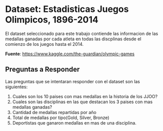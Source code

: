 # Dataset: Estadisticas Juegos Olimpicos, 1896-2014

 El dataset seleccionado para este trabajo contiende las informacion de las medallas ganadas por cada atleta en todas las discplinas desde el comienzo de los juegos hasta el 2014. 

**Fuente**: https://www.kaggle.com/the-guardian/olympic-games


## Preguntas a Responder
Las preguntas que se intentaran responder con el dataset son las siguientes:
 
   1. Cuales son los 10 paises con mas medallas en la historia de los JJOO?
   2. Cuales son las disciplinas en las que destacan los 3 paises con mas medallas ganadas?
   3. Cantidad de medallas repartidas por año
   4. Total de medallas por tipo(Gold, Silver, Bronze)
   5. Deportistas que ganaron medallas en mas de una disciplina.
